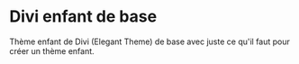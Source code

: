 # Divi enfant de base
Thème enfant de Divi (Elegant Theme) de base avec juste ce qu'il faut pour créer un thème enfant.
